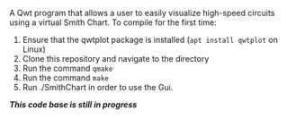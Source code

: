 A Qwt program that allows a user to easily visualize high-speed circuits using a virtual Smith Chart.
To compile for the first time: 

1. Ensure that the qwtplot package is installed (`apt install qwtplot` on Linux) 
2. Clone this repository and navigate to the directory
3. Run the command `qmake` 
4. Run the command `make`
5. Run ./SmithChart in order to use the Gui. 

***This code base is still in progress***

